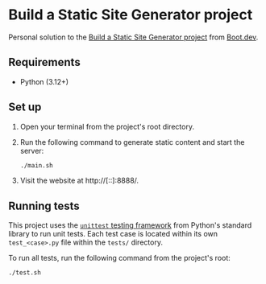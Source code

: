 # Build a Static Site Generator project

Personal solution to the [Build a Static Site Generator project](https://www.boot.dev/courses/build-static-site-generator) from [Boot.dev](https://www.boot.dev/tracks/backend).

## Requirements

- Python (3.12+)

## Set up

1. Open your terminal from the project's root directory.
2. Run the following command to generate static content and start the server:

    ```sh
    ./main.sh
    ```

3. Visit the website at http://[::]:8888/.

## Running tests

This project uses the [`unittest` testing framework](https://docs.python.org/3/library/unittest.html) from Python's standard library to run unit tests. Each test case is located within its own `test_<case>.py` file within the `tests/` directory.

To run all tests, run the following command from the project's root:

```sh
./test.sh
```
